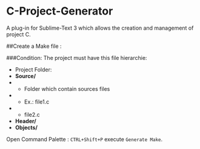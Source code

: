C-Project-Generator
===================

A plug-in for Sublime-Text 3 which allows the creation and management of project C.

##Create a Make file :

###Condition:
The project must have this file hierarchie:

* Project Folder:
 *  __Source/__ 
   * * Folder which contain sources files
   * * Ex.: file1.c
   * * file2.c
 *  __Header/__
 *  __Objects/__


Open  Command Palette : `CTRL+Shift+P` execute `Generate Make`.

